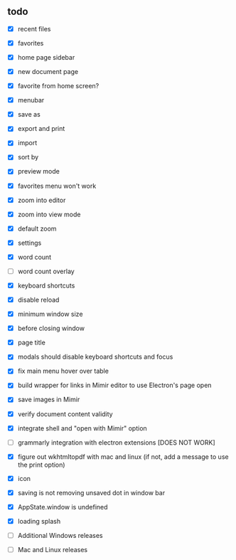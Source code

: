 ## todo

- [x] recent files
- [x] favorites
- [x] home page sidebar
- [x] new document page
- [x] favorite from home screen?
- [x] menubar
- [x] save as
- [x] export and print
- [x] import
- [x] sort by
- [x] preview mode
- [x] favorites menu won't work
- [x] zoom into editor
- [x] zoom into view mode
- [x] default zoom
- [x] settings
- [x] word count
- [ ] word count overlay
- [x] keyboard shortcuts
- [x] disable reload
- [x] minimum window size
- [x] before closing window
- [x] page title

- [x] modals should disable keyboard shortcuts and focus
- [x] fix main menu hover over table
- [x] build wrapper for links in Mimir editor to use Electron's page open
- [x] save images in Mimir
- [x] verify document content validity

- [x] integrate shell and "open with Mimir" option
- [ ] grammarly integration with electron extensions [DOES NOT WORK]
- [x] figure out wkhtmltopdf with mac and linux (if not, add a message to use the print option)
- [x] icon
- [x] saving is not removing unsaved dot in window bar
- [x] AppState.window is undefined
- [x] loading splash

- [ ] Additional Windows releases
- [ ] Mac and Linux releases